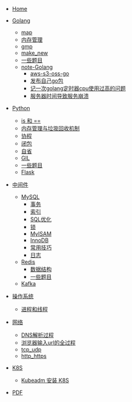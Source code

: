 * [Home ](README.md)

* [Golang]()
  * [map](golang/map.md) 
  * [内存管理](golang/内存管理.md) 
  * [gmp](golang/gmp.md) 
  * [make_new](golang/make_new.md) 
  * [一些题目](golang/一些题目.md) 
  * [note-Golang]()
    * [aws-s3-oss-go](note-golang/aws-s3-oss-go.md) 
    * [发布自己go包](note-golang/发布自己go包.md) 
    * [记一次golang定时器cpu使用过高的问题](blog/golang_time_cpu.md)
    * [服务器时间导致服务崩溃](blog/bug_for_the_server_date.md)
* [Python]()
  * [is 和 ==](Python/is_or_==.md) 
  * [内存管理与垃圾回收机制](Python/内存管理与垃圾回收机制.md) 
  * [协程](Python/协程.md) 
  * [闭包](Python/闭包.md) 
  * [自省](Python/自省.md) 
  * [GIL](Python/GIL.md) 
  * [一些题目](Python/一些题目.md) 
  * [Flask](Python/Flask.md) 
* [中间件]()
    * [MySQL]()
      * [事务](中间件/MySQL/事务.md)
      * [索引](中间件/MySQL/索引.md)
      * [SQL优化](中间件/MySQL/SQL优化.md)
      * [锁](中间件/MySQL/锁.md)
      * [MyISAM](中间件/MySQL/MyISAM.md) 
      * [InnoDB](中间件/MySQL/InnoDB.md) 
      * [常用技巧](中间件/MySQL/常用技巧.md) 
      * [日志](中间件/MySQL/日志.md) 
    * [Redis]()
      * [数据结构](中间件/Redis/数据结构.md) 
      * [一些题目](中间件/Redis/一些题目.md) 
    * [Kafka](中间件/Kafka/Kafka.md)
* [操作系统](操作系统/操作系统.md)
  * [进程和线程](操作系统/进程和线程.md)
* [网络](网络/README.md)
  * [DNS解析过程](网络/DNS解析过程.md)
  * [浏览器输入url的全过程](网络/浏览器输入url的全过程.md)
  * [tcp_udp](网络/tcp_udp.md)
  * [http_https](网络/http_https.md)
* [K8S]()
  * [Kubeadm 安装 K8S](K8S/install.md)
* [PDF](PDF/pdf.md)